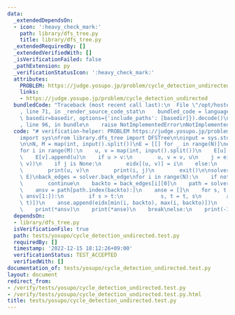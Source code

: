 ```yaml
---
data:
  _extendedDependsOn:
  - icon: ':heavy_check_mark:'
    path: library/dfs_tree.py
    title: library/dfs_tree.py
  _extendedRequiredBy: []
  _extendedVerifiedWith: []
  _isVerificationFailed: false
  _pathExtension: py
  _verificationStatusIcon: ':heavy_check_mark:'
  attributes:
    PROBLEM: https://judge.yosupo.jp/problem/cycle_detection_undirected
    links:
    - https://judge.yosupo.jp/problem/cycle_detection_undirected
  bundledCode: "Traceback (most recent call last):\n  File \"/opt/hostedtoolcache/PyPy/3.7.13/x64/site-packages/onlinejudge_verify/documentation/build.py\"\
    , line 71, in _render_source_code_stat\n    bundled_code = language.bundle(stat.path,\
    \ basedir=basedir, options={'include_paths': [basedir]}).decode()\n  File \"/opt/hostedtoolcache/PyPy/3.7.13/x64/site-packages/onlinejudge_verify/languages/python.py\"\
    , line 96, in bundle\n    raise NotImplementedError\nNotImplementedError\n"
  code: "# verification-helper: PROBLEM https://judge.yosupo.jp/problem/cycle_detection_undirected\n\
    import sys\nfrom library.dfs_tree import DFSTree\n\ninput = sys.stdin.readline\n\
    \n\nN, M = map(int, input().split())\nE = [[] for _ in range(N)]\neidx = {}\n\
    for i in range(M):\n    u, v = map(int, input().split())\n    E[u].append(v)\n\
    \    E[v].append(u)\n    if u > v:\n        u, v = v, u\n    j = eidx.get((u,\
    \ v))\n    if j is None:\n        eidx[(u, v)] = i\n    else:\n        print(2)\n\
    \        print(u, v)\n        print(i, j)\n        exit()\n\nsolver = DFSTree(N,\
    \ E)\nback_edges = solver.back_edge\nfor i in range(N):\n    if not back_edges[i]:\n\
    \        continue\n    backto = back_edges[i][0]\n    path = solver.get_path(i)\n\
    \    ansv = path[path.index(backto):]\n    anse = []\n    for s, t in zip(ansv,\
    \ ansv[1:]):\n        if s > t:\n            s, t = t, s\n        anse.append(eidx[(s,\
    \ t)])\n    anse.append(eidx[min(i, backto), max(i, backto)])\n    print(len(ansv))\n\
    \    print(*ansv)\n    print(*anse)\n    break\nelse:\n    print(-1)\n"
  dependsOn:
  - library/dfs_tree.py
  isVerificationFile: true
  path: tests/yosupo/cycle_detection_undirected.test.py
  requiredBy: []
  timestamp: '2022-12-15 18:12:26+09:00'
  verificationStatus: TEST_ACCEPTED
  verifiedWith: []
documentation_of: tests/yosupo/cycle_detection_undirected.test.py
layout: document
redirect_from:
- /verify/tests/yosupo/cycle_detection_undirected.test.py
- /verify/tests/yosupo/cycle_detection_undirected.test.py.html
title: tests/yosupo/cycle_detection_undirected.test.py
---
```

